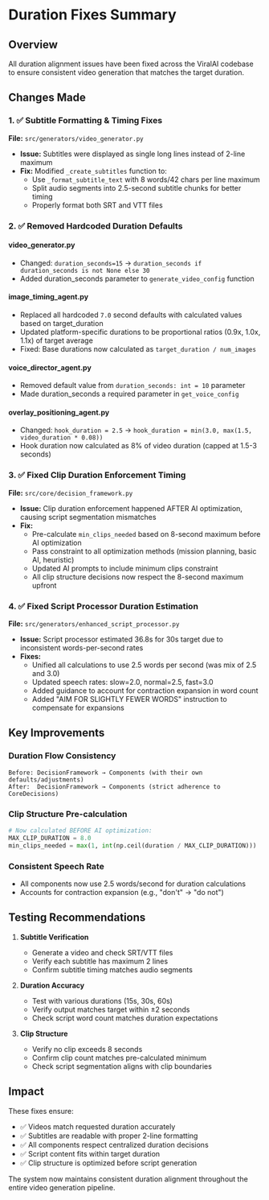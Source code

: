 # Duration Fixes Summary

## Overview
All duration alignment issues have been fixed across the ViralAI codebase to ensure consistent video generation that matches the target duration.

## Changes Made

### 1. ✅ **Subtitle Formatting & Timing Fixes**
**File:** `src/generators/video_generator.py`
- **Issue:** Subtitles were displayed as single long lines instead of 2-line maximum
- **Fix:** Modified `_create_subtitles` function to:
  - Use `_format_subtitle_text` with 8 words/42 chars per line maximum
  - Split audio segments into 2.5-second subtitle chunks for better timing
  - Properly format both SRT and VTT files

### 2. ✅ **Removed Hardcoded Duration Defaults**

#### **video_generator.py**
- Changed: `duration_seconds=15` → `duration_seconds if duration_seconds is not None else 30`
- Added duration_seconds parameter to `generate_video_config` function

#### **image_timing_agent.py**
- Replaced all hardcoded `7.0` second defaults with calculated values based on target_duration
- Updated platform-specific durations to be proportional ratios (0.9x, 1.0x, 1.1x) of target average
- Fixed: Base durations now calculated as `target_duration / num_images`

#### **voice_director_agent.py**
- Removed default value from `duration_seconds: int = 10` parameter
- Made duration_seconds a required parameter in `get_voice_config`

#### **overlay_positioning_agent.py**
- Changed: `hook_duration = 2.5` → `hook_duration = min(3.0, max(1.5, video_duration * 0.08))`
- Hook duration now calculated as 8% of video duration (capped at 1.5-3 seconds)

### 3. ✅ **Fixed Clip Duration Enforcement Timing**
**File:** `src/core/decision_framework.py`
- **Issue:** Clip duration enforcement happened AFTER AI optimization, causing script segmentation mismatches
- **Fix:** 
  - Pre-calculate `min_clips_needed` based on 8-second maximum before AI optimization
  - Pass constraint to all optimization methods (mission planning, basic AI, heuristic)
  - Updated AI prompts to include minimum clips constraint
  - All clip structure decisions now respect the 8-second maximum upfront

### 4. ✅ **Fixed Script Processor Duration Estimation**
**File:** `src/generators/enhanced_script_processor.py`
- **Issue:** Script processor estimated 36.8s for 30s target due to inconsistent words-per-second rates
- **Fixes:**
  - Unified all calculations to use 2.5 words per second (was mix of 2.5 and 3.0)
  - Updated speech rates: slow=2.0, normal=2.5, fast=3.0
  - Added guidance to account for contraction expansion in word count
  - Added "AIM FOR SLIGHTLY FEWER WORDS" instruction to compensate for expansions

## Key Improvements

### Duration Flow Consistency
```
Before: DecisionFramework → Components (with their own defaults/adjustments)
After:  DecisionFramework → Components (strict adherence to CoreDecisions)
```

### Clip Structure Pre-calculation
```python
# Now calculated BEFORE AI optimization:
MAX_CLIP_DURATION = 8.0
min_clips_needed = max(1, int(np.ceil(duration / MAX_CLIP_DURATION)))
```

### Consistent Speech Rate
- All components now use 2.5 words/second for duration calculations
- Accounts for contraction expansion (e.g., "don't" → "do not")

## Testing Recommendations

1. **Subtitle Verification**
   - Generate a video and check SRT/VTT files
   - Verify each subtitle has maximum 2 lines
   - Confirm subtitle timing matches audio segments

2. **Duration Accuracy**
   - Test with various durations (15s, 30s, 60s)
   - Verify output matches target within ±2 seconds
   - Check script word count matches duration expectations

3. **Clip Structure**
   - Verify no clip exceeds 8 seconds
   - Confirm clip count matches pre-calculated minimum
   - Check script segmentation aligns with clip boundaries

## Impact

These fixes ensure:
- ✅ Videos match requested duration accurately
- ✅ Subtitles are readable with proper 2-line formatting
- ✅ All components respect centralized duration decisions
- ✅ Script content fits within target duration
- ✅ Clip structure is optimized before script generation

The system now maintains consistent duration alignment throughout the entire video generation pipeline.